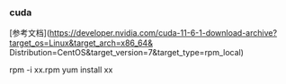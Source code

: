 ### cuda

[参考文档](https://developer.nvidia.com/cuda-11-6-1-download-archive?target_os=Linux&target_arch=x86_64&
Distribution=CentOS&target_version=7&target_type=rpm_local)


rpm -i xx.rpm
yum install xx

